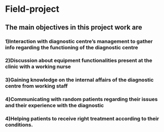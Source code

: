 # Field-project

## The main objectives in this project work are 
### 1)Interaction with diagnostic centre’s management to gather info regarding the functioning of the diagnostic centre
### 2)Discussion about equipment functionalities present at the clinic with a working nurse
### 3)Gaining knowledge on the internal affairs of the diagnostic centre from working staff
### 4)Communicating with random patients regarding their issues and their experience with the diagnostic
### 4)Helping patients to receive right treatment according to their conditions.
